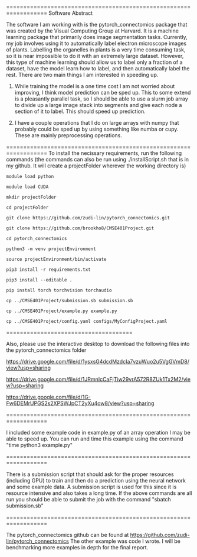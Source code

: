 ==================================================================
Software Abstract

The software I am working with is the pytorch_connectomics package that was created by the Visual Computing Group at Harvard. It is a machine learning package that primarily does image segmentation tasks. Currently, my job involves using it to automatically label electron microscope images of plants. Labelling the organelles in plants is a very time consuming task, so it is near impossible to do it with an extremely large dataset. However, this type of machine learning should allow us to label only a fraction of a dataset, have the model learn how to label, and then automatically label the rest. There are two main things I am interested in speeding up.

1) While training the model is a one time cost I am not worried about improving, I think model prediction can be sped up. This to some extend is a pleasantly parallel task, so I should be able to use a slurm job array to divide up a large image stack into segments and give each node a section of it to label. This should speed up prediction.

2) I have a couple operations that I do on large arrays with numpy that probably could be sped up by using something like numba or cupy. These are mainly preprocessing operations.


==================================================================
To install the necissary requirements, run the following commands (the commands can also be run using ./installScript.sh that is in my github. It will create a projectFolder wherever the working directory is)

```
module load python

module load CUDA

mkdir projectFolder

cd projectFolder

git clone https://github.com/zudi-lin/pytorch_connectomics.git

git clone https://github.com/brookho8/CMSE401Project.git

cd pytorch_connectomics

python3 -m venv projectEnvironment

source projectEnvironment/bin/activate

pip3 install -r requirements.txt

pip3 install --editable .

pip install torch torchvision torchaudio

cp ../CMSE401Project/submission.sb submission.sb

cp ../CMSE401Project/example.py example.py

cp ../CMSE401Project/config.yaml configs/MyConfigProject.yaml
```

=====================================

Also, please use the interactive desktop to download the following files into the pytorch_connectomics folder


https://drive.google.com/file/d/1ysxsG4dcdMzdcIa7vzuWuo2u5VgGVmD8/view?usp=sharing

https://drive.google.com/file/d/1JRmnIcCaFjTiw29vrA572R8ZUk1Tx2M2/view?usp=sharing

https://drive.google.com/file/d/1G-Fw6DEMrUPGS2s2XPSWJpCT2yXu4ow8/view?usp=sharing



==================================================================

I included some example code in example.py of an array operation I may be able to speed up. You can run and time this example using the command "time python3 example.py"


==================================================================

There is a submission script that should ask for the proper resources (including GPU) to train and then do a prediction using the neural network and some example data. A submission script is used for this since it is resource intensive and also takes a long time. If the above commands are all run you should be able to submit the job with the command "sbatch submission.sb"


==================================================================

The pytorch_connectomics github can be found at https://github.com/zudi-lin/pytorch_connectomics
The other example was code I wrote. I will be benchmarking more examples in depth for the final report.
